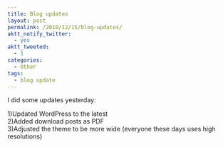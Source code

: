 ```yaml
---
title: Blog updates
layout: post
permalink: /2010/12/15/blog-updates/
aktt_notify_twitter:
  - yes
aktt_tweeted:
  - 1
categories:
  - Other
tags:
  - blog update
---
```

I did some updates yesterday:

1)Updated WordPress to the latest  
2)Added download posts as PDF  
3)Adjusted the theme to be more wide (everyone these days uses high resolutions)